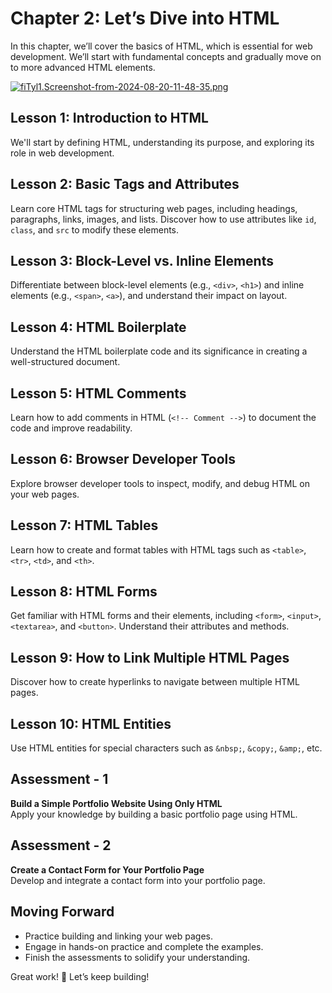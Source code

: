 # **Chapter 2: Let’s Dive into HTML**

In this chapter, we’ll cover the basics of HTML, which is essential for web development. We’ll start with fundamental concepts and gradually move on to more advanced HTML elements.

[![fiTyl1.Screenshot-from-2024-08-20-11-48-35.png](https://i.im.ge/2024/08/20/fiTyl1.Screenshot-from-2024-08-20-11-48-35.png)](https://im.ge/i/Screenshot-from-2024-08-20-11-48-35.fiTyl1)

## **Lesson 1: Introduction to HTML**

We'll start by defining HTML, understanding its purpose, and exploring its role in web development.

## **Lesson 2: Basic Tags and Attributes**

Learn core HTML tags for structuring web pages, including headings, paragraphs, links, images, and lists. Discover how to use attributes like `id`, `class`, and `src` to modify these elements.

## **Lesson 3: Block-Level vs. Inline Elements**

Differentiate between block-level elements (e.g., `<div>`, `<h1>`) and inline elements (e.g., `<span>`, `<a>`), and understand their impact on layout.

## **Lesson 4: HTML Boilerplate**

Understand the HTML boilerplate code and its significance in creating a well-structured document.

## **Lesson 5: HTML Comments**

Learn how to add comments in HTML (`<!-- Comment -->`) to document the code and improve readability.

## **Lesson 6: Browser Developer Tools**

Explore browser developer tools to inspect, modify, and debug HTML on your web pages.

## **Lesson 7: HTML Tables**

Learn how to create and format tables with HTML tags such as `<table>`, `<tr>`, `<td>`, and `<th>`.

## **Lesson 8: HTML Forms**

Get familiar with HTML forms and their elements, including `<form>`, `<input>`, `<textarea>`, and `<button>`. Understand their attributes and methods.

## **Lesson 9: How to Link Multiple HTML Pages**

Discover how to create hyperlinks to navigate between multiple HTML pages.

## **Lesson 10: HTML Entities**

Use HTML entities for special characters such as `&nbsp;`, `&copy;`, `&amp;`, etc.

## **Assessment - 1**

**Build a Simple Portfolio Website Using Only HTML**  
Apply your knowledge by building a basic portfolio page using HTML.

## **Assessment - 2**

**Create a Contact Form for Your Portfolio Page**  
Develop and integrate a contact form into your portfolio page.

## **Moving Forward**

- Practice building and linking your web pages.
- Engage in hands-on practice and complete the examples.
- Finish the assessments to solidify your understanding.

Great work! 🚀 Let’s keep building!

<!--stackedit_data:
eyJoaXN0b3J5IjpbNTMyNDIwMjQsMTMwNjkwMjQyNiwtMTMwND
YxNzc3XX0=
-->